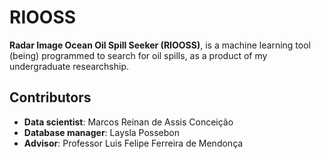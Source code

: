 # RIOOSS

**Radar Image Ocean Oil Spill Seeker (RIOOSS)**, is a machine learning tool (being) programmed to search for oil spills, as a product of my undergraduate researchship.


## Contributors

 - **Data scientist**: Marcos Reinan de Assis Conceição
 - **Database manager**: Laysla Possebon
 - **Advisor**: Professor Luis Felipe Ferreira de Mendonça
